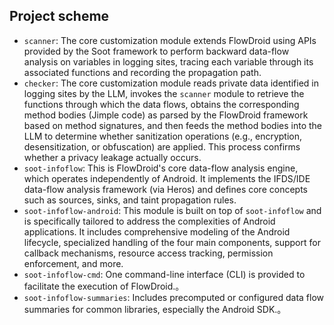 ## Project scheme

* `scanner`: The core customization module extends FlowDroid using APIs provided by the Soot framework to perform backward data-flow analysis on variables in logging sites, tracing each variable through its associated functions and recording the propagation path.
* `checker`: The core customization module reads private data identified in logging sites by the LLM, invokes the `scanner` module to retrieve the functions through which the data flows, obtains the corresponding method bodies (Jimple code) as parsed by the FlowDroid framework based on method signatures, and then feeds the method bodies into the LLM to determine whether sanitization operations (e.g., encryption, desensitization, or obfuscation) are applied. This process confirms whether a privacy leakage actually occurs.
* `soot-infoflow`: This is FlowDroid's core data-flow analysis engine, which operates independently of Android. It implements the IFDS/IDE data-flow analysis framework (via Heros) and defines core concepts such as sources, sinks, and taint propagation rules.
* `soot-infoflow-android`: This module is built on top of `soot-infoflow` and is specifically tailored to address the complexities of Android applications. It includes comprehensive modeling of the Android lifecycle, specialized handling of the four main components, support for callback mechanisms, resource access tracking, permission enforcement, and more.
* `soot-infoflow-cmd`: One command-line interface (CLI) is provided to facilitate the execution of FlowDroid.。
* `soot-infoflow-summaries`: Includes precomputed or configured data flow summaries for common libraries, especially the Android SDK.。
